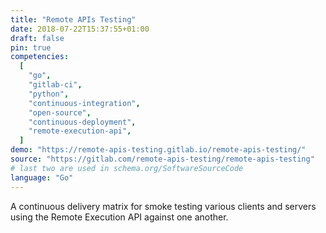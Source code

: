 ```yaml
---
title: "Remote APIs Testing"
date: 2018-07-22T15:37:55+01:00
draft: false
pin: true
competencies:
  [
    "go",
    "gitlab-ci",
    "python",
    "continuous-integration",
    "open-source",
    "continuous-deployment",
    "remote-execution-api",
  ]
demo: "https://remote-apis-testing.gitlab.io/remote-apis-testing/"
source: "https://gitlab.com/remote-apis-testing/remote-apis-testing"
# last two are used in schema.org/SoftwareSourceCode
language: "Go"
---
```


A continuous delivery matrix for smoke testing various clients
and servers using the Remote Execution API against one another.